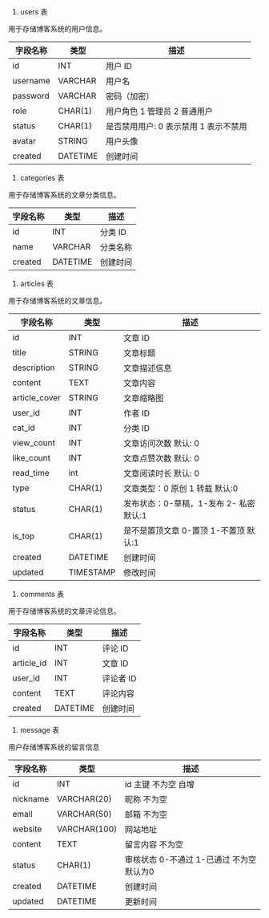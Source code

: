 1. users 表

用于存储博客系统的用户信息。

| 字段名称 | 类型     | 描述         |
| -------- | -------- | ------------ |
| id       | INT      | 用户 ID      |
| username | VARCHAR  | 用户名       |
| password | VARCHAR  | 密码（加密） |
| role    | CHAR(1)  | 用户角色 1 管理员 2 普通用户     |
| status  | CHAR(1)  | 是否禁用用户: 0 表示禁用 1 表示不禁用 |
| avatar  | STRING | 用户头像     |
| created  | DATETIME | 创建时间     |

1. categories 表

用于存储博客系统的文章分类信息。

| 字段名称 | 类型     | 描述     |
| -------- | -------- | -------- |
| id       | INT      | 分类 ID  |
| name     | VARCHAR  | 分类名称 |
| created  | DATETIME | 创建时间 |

1. articles 表

用于存储博客系统的文章信息。

| 字段名称 | 类型      | 描述                     |
| -------- | --------- | ------------------------ |
| id       | INT       | 文章 ID                  |
| title    | STRING   | 文章标题                 |
| description    | STRING   | 文章描述信息      |
| content  | TEXT      | 文章内容                 |
| article_cover  | STRING      | 文章缩略图                 |
| user_id  | INT       | 作者 ID                  |
| cat_id   | INT       | 分类 ID                  |
| view_count   | INT       | 文章访问次数 默认: 0            |
| like_count   | INT       | 文章点赞次数 默认: 0    |
| read_time   | int       | 文章阅读时长 默认: 0       |
| type   | CHAR(1)   | 文章类型：0 原创 1 转载 默认:0 |
| status   | CHAR(1)   | 发布状态：0-草稿，1-发布 2- 私密 默认:1 |
| is_top   | CHAR(1)   | 是不是置顶文章 0-置顶 1-不置顶 默认:1 |
| created  | DATETIME  | 创建时间                 |
| updated  | TIMESTAMP | 修改时间                 |

1. comments 表

用于存储博客系统的文章评论信息。

| 字段名称   | 类型     | 描述      |
| ---------- | -------- | --------- |
| id         | INT      | 评论 ID   |
| article_id | INT      | 文章 ID   |
| user_id    | INT      | 评论者 ID |
| content    | TEXT     | 评论内容  |
| created    | DATETIME | 创建时间  |

1. message 表

用户存储博客系统的留言信息

| 字段名称   | 类型     | 描述      |
| ---------- | -------- | --------- |
| id         | INT     | id 主键 不为空 自增  |
| nickname | VARCHAR(20)      | 昵称  不为空 |
| email    | VARCHAR(50)      | 邮箱 不为空 |
| website    | VARCHAR(100)     | 网站地址  |
| content    | TEXT | 留言内容 不为空  |
| status    | CHAR(1) | 审核状态 0-不通过 1-已通过 不为空 默认为0  |
| created    | DATETIME | 创建时间  |
| updated    | DATETIME | 更新时间  |